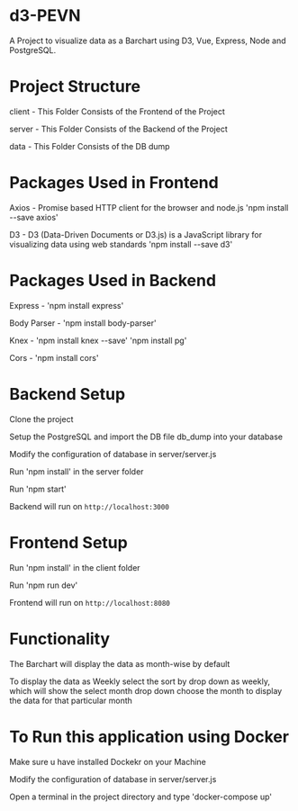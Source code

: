 # d3-PEVN
A Project to visualize data as a Barchart using D3, Vue, Express, Node and PostgreSQL.

# Project Structure 

client - This Folder Consists of the Frontend of the Project 

server - This Folder Consists of the Backend of the Project

data - This Folder Consists of the DB dump

# Packages Used in Frontend

Axios - Promise based HTTP client for the browser and node.js
        'npm install --save axios' 

D3 - D3 (Data-Driven Documents or D3.js) is a JavaScript library for visualizing data using web standards
     'npm install --save d3' 

# Packages Used in Backend

Express - 'npm install express'

Body Parser - 'npm install body-parser'

Knex - 'npm install knex --save'
       'npm install pg'

Cors - 'npm install cors' 

# Backend Setup

Clone the project 

Setup the PostgreSQL and import the DB file db_dump into your database

Modify the configuration of database in server/server.js

Run 'npm install' in the server folder

Run 'npm start' 

Backend will run on `http://localhost:3000`

# Frontend Setup

Run 'npm install' in the client folder

Run 'npm run dev' 

Frontend will run on `http://localhost:8080`

# Functionality

The Barchart will display the data as month-wise by default

To display the data as Weekly select the sort by drop down as weekly,
which will show the select month drop down choose the month to display the data for that particular month

# To Run this application using Docker

Make sure u have installed Dockekr on your Machine

Modify the configuration of database in server/server.js

Open a terminal in the project directory and type 'docker-compose up'

